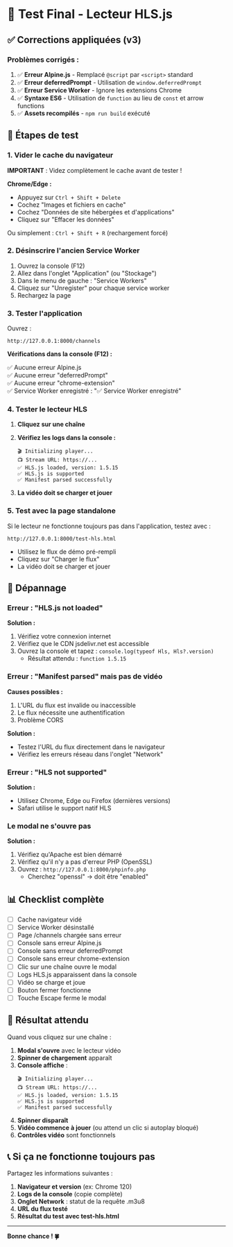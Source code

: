 # 🧪 Test Final - Lecteur HLS.js

## ✅ Corrections appliquées (v3)

### Problèmes corrigés :
1. ✅ **Erreur Alpine.js** - Remplacé `@script` par `<script>` standard
2. ✅ **Erreur deferredPrompt** - Utilisation de `window.deferredPrompt`
3. ✅ **Erreur Service Worker** - Ignore les extensions Chrome
4. ✅ **Syntaxe ES6** - Utilisation de `function` au lieu de `const` et arrow functions
5. ✅ **Assets recompilés** - `npm run build` exécuté

## 🚀 Étapes de test

### 1. Vider le cache du navigateur

**IMPORTANT** : Videz complètement le cache avant de tester !

**Chrome/Edge :**
- Appuyez sur `Ctrl + Shift + Delete`
- Cochez "Images et fichiers en cache"
- Cochez "Données de site hébergées et d'applications"
- Cliquez sur "Effacer les données"

Ou simplement : `Ctrl + Shift + R` (rechargement forcé)

### 2. Désinscrire l'ancien Service Worker

1. Ouvrez la console (F12)
2. Allez dans l'onglet "Application" (ou "Stockage")
3. Dans le menu de gauche : "Service Workers"
4. Cliquez sur "Unregister" pour chaque service worker
5. Rechargez la page

### 3. Tester l'application

Ouvrez :
```
http://127.0.0.1:8000/channels
```

**Vérifications dans la console (F12) :**

✅ Aucune erreur Alpine.js  
✅ Aucune erreur "deferredPrompt"  
✅ Aucune erreur "chrome-extension"  
✅ Service Worker enregistré : "✅ Service Worker enregistré"

### 4. Tester le lecteur HLS

1. **Cliquez sur une chaîne**

2. **Vérifiez les logs dans la console :**
   ```
   🎬 Initializing player...
   📺 Stream URL: https://...
   ✅ HLS.js loaded, version: 1.5.15
   ✅ HLS.js is supported
   ✅ Manifest parsed successfully
   ```

3. **La vidéo doit se charger et jouer**

### 5. Test avec la page standalone

Si le lecteur ne fonctionne toujours pas dans l'application, testez avec :

```
http://127.0.0.1:8000/test-hls.html
```

- Utilisez le flux de démo pré-rempli
- Cliquez sur "Charger le flux"
- La vidéo doit se charger et jouer

## 🐛 Dépannage

### Erreur : "HLS.js not loaded"

**Solution :**
1. Vérifiez votre connexion internet
2. Vérifiez que le CDN jsdelivr.net est accessible
3. Ouvrez la console et tapez : `console.log(typeof Hls, Hls?.version)`
   - Résultat attendu : `function 1.5.15`

### Erreur : "Manifest parsed" mais pas de vidéo

**Causes possibles :**
1. L'URL du flux est invalide ou inaccessible
2. Le flux nécessite une authentification
3. Problème CORS

**Solution :**
- Testez l'URL du flux directement dans le navigateur
- Vérifiez les erreurs réseau dans l'onglet "Network"

### Erreur : "HLS not supported"

**Solution :**
- Utilisez Chrome, Edge ou Firefox (dernières versions)
- Safari utilise le support natif HLS

### Le modal ne s'ouvre pas

**Solution :**
1. Vérifiez qu'Apache est bien démarré
2. Vérifiez qu'il n'y a pas d'erreur PHP (OpenSSL)
3. Ouvrez : `http://127.0.0.1:8000/phpinfo.php`
   - Cherchez "openssl" → doit être "enabled"

## 📊 Checklist complète

- [ ] Cache navigateur vidé
- [ ] Service Worker désinstallé
- [ ] Page /channels chargée sans erreur
- [ ] Console sans erreur Alpine.js
- [ ] Console sans erreur deferredPrompt
- [ ] Console sans erreur chrome-extension
- [ ] Clic sur une chaîne ouvre le modal
- [ ] Logs HLS.js apparaissent dans la console
- [ ] Vidéo se charge et joue
- [ ] Bouton fermer fonctionne
- [ ] Touche Escape ferme le modal

## 🎯 Résultat attendu

Quand vous cliquez sur une chaîne :

1. **Modal s'ouvre** avec le lecteur vidéo
2. **Spinner de chargement** apparaît
3. **Console affiche** :
   ```
   🎬 Initializing player...
   📺 Stream URL: https://...
   ✅ HLS.js loaded, version: 1.5.15
   ✅ HLS.js is supported
   ✅ Manifest parsed successfully
   ```
4. **Spinner disparaît**
5. **Vidéo commence à jouer** (ou attend un clic si autoplay bloqué)
6. **Contrôles vidéo** sont fonctionnels

## 📞 Si ça ne fonctionne toujours pas

Partagez les informations suivantes :

1. **Navigateur et version** (ex: Chrome 120)
2. **Logs de la console** (copie complète)
3. **Onglet Network** : statut de la requête .m3u8
4. **URL du flux testé**
5. **Résultat du test avec test-hls.html**

---

**Bonne chance ! 🍀**
